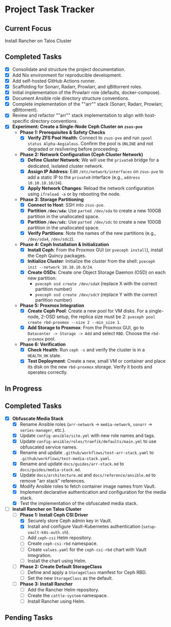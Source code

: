# Project Task Tracker

## Current Focus
Install Rancher on Talos Cluster

## Completed Tasks
- [x] Consolidate and structure the project documentation.
- [x] Add Nix environment for reproducible development.
- [x] Add self-hosted GitHub Actions runner.
- [x] Scaffolding for Sonarr, Radarr, Prowlarr, and qBittorrent roles.
- [x] Initial implementation of the Prowlarr role (defaults, docker-compose).
- [x] Document Ansible role directory structure conventions.
- [x] Complete implementation of the ""arr"" stack (Sonarr, Radarr, Prowlarr, qBittorrent).
- [x] Review and refactor ""arr"" stack implementation to align with host-specific directory conventions.
- [x] **Experiment: Create a Single-Node Ceph Cluster on `zsus-pve`**
    -   **Phase 1: Prerequisites & Safety Checks**
        -   [x] **Verify ZFS Pool Health**: Connect to `zsus-pve` and run `zpool status Alpha-Aegialeus`. Confirm the pool is `ONLINE` and not degraded or resilvering before proceeding.
    -   **Phase 2: Network Configuration (Ceph Cluster Network)**
        -   [x] **Define Cluster Network**: We will use the `private0` bridge for a dedicated, isolated cluster network.
        -   [x] **Assign IP Address**: Edit `/etc/network/interfaces` on `zsus-pve` to add a static IP to the `private0` interface (e.g., `address 10.10.10.10/24`).
        -   [x] **Apply Network Changes**: Reload the network configuration using `ifreload -a` or by rebooting the node.
    -   **Phase 3: Storage Partitioning**
        -   [x] **Connect to Host**: SSH into `zsus-pve`.
        -   [x] **Partition `/dev/sda`**: Use `parted /dev/sda` to create a new 100GB partition in the unallocated space.
        -   [x] **Partition `/dev/sdc`**: Use `parted /dev/sdc` to create a new 100GB partition in the unallocated space.
        -   [x] **Verify Partitions**: Note the names of the new partitions (e.g., `/dev/sda4`, `/dev/sdc2`).
    -   **Phase 4: Ceph Installation & Initialization**
        -   [x] **Install Ceph**: From the Proxmox GUI (or `pveceph install`), install the Ceph Quincy packages.
        -   [x] **Initialize Cluster**: Initialize the cluster from the shell: `pveceph init --network 10.10.10.0/24`.
        -   [x] **Create OSDs**: Create one Object Storage Daemon (OSD) on each new partition:
            -   `pveceph osd create /dev/sdaX` (replace X with the correct partition number)
            -   `pveceph osd create /dev/sdcY` (replace Y with the correct partition number)
    -   **Phase 5: Proxmox Integration**
        -   [x] **Create Ceph Pool**: Create a new pool for VM disks. For a single-node, 2-OSD setup, the replica size must be 2: `pveceph pool create rbd-proxmox --size 2 --min_size 1`.
        -   [x] **Add Storage to Proxmox**: From the Proxmox GUI, go to `Datacenter -> Storage -> Add` and select `RBD`. Choose the `rbd-proxmox` pool.
    -   **Phase 6: Verification**
        -   [x] **Check Health**: Run `ceph -s` and verify the cluster is in a `HEALTH_OK` state.
        -   [x] **Test Deployment**: Create a new, small VM or container and place its disk on the new `rbd-proxmox` storage. Verify it boots and operates correctly.

## In Progress
## Completed Tasks
- [x] **Obfuscate Media Stack**
    - [x] Rename Ansible roles (`arr-network` -> `media-network`, `sonarr` -> `series-manager`, etc.).
    - [x] Update `config-ansible/site.yml` with new role names and tags.
    - [x] Update `config-ansible/roles/traefik/defaults/main.yml` to use obfuscated service names.
    - [x] Rename and update `.github/workflows/test-arr-stack.yaml` to `.github/workflows/test-media-stack.yaml`.
    - [x] Rename and update `docs/guides/arr-stack.md` to `docs/guides/media-stack.md`.
    - [x] Update `docs/architecture.md` and `docs/reference/ansible.md` to remove "arr stack" references.
    - [x] Modify Ansible roles to fetch container image names from Vault.
    - [x] Implement declarative authentication and configuration for the media stack.
    - [x] Test the implementation of the obfuscated media stack.
- [ ] **Install Rancher on Talos Cluster**
    - [ ] **Phase 1: Install Ceph CSI Driver**
        - [x] Securely store Ceph admin key in Vault.
        - [x] Install and configure Vault-Kubernetes authentication (`setup-vault-k8s-auth.sh`).
        - [ ] Add `ceph-csi` Helm repository.
        - [ ] Create `ceph-csi-rbd` namespace.
        - [ ] Create `values.yaml` for the `ceph-csi-rbd` chart with Vault integration.
        - [ ] Install the chart using Helm.
    - [ ] **Phase 2: Create Default StorageClass**
        - [ ] Define and apply a `StorageClass` manifest for Ceph RBD.
        - [ ] Set the new `StorageClass` as the default.
    - [ ] **Phase 3: Install Rancher**
        - [ ] Add the Rancher Helm repository.
        - [ ] Create the `cattle-system` namespace.
        - [ ] Install Rancher using Helm.

## Pending Tasks

